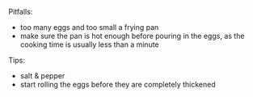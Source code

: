 Pitfalls:
* too many eggs
  and too small a frying pan
* make sure the pan
  is hot enough
  before pouring in the eggs,
  as the cooking time
  is usually less than a minute
  
Tips:
* salt & pepper
* start rolling the eggs
  before they are
  completely thickened

